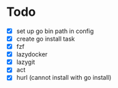 # Todo

- [x] set up go bin path in config
- [x] create go install task
- [x] fzf
- [x] lazydocker
- [x] lazygit
- [x] act
- [x] hurl (cannot install with go install)
